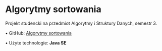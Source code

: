 <h1> Algorytmy sortowania</h1>

Projekt studencki na przedmiot Algorytmy i Struktury Danych, semestr 3.

• GitHub: <a href="http://github.com/trzye/SortingAlgorithms">Algorytmy sortowania</a>

• Użyte technologie: <b>Java SE</b>

